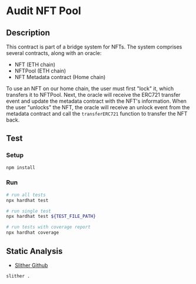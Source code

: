 # Audit NFT Pool

## Description

This contract is part of a bridge system for NFTs. The system comprises several contracts, along with an oracle:

- NFT (ETH chain)
- NFTPool (ETH chain)
- NFT Metadata contract (Home chain)

To use an NFT on our home chain, the user must first "lock" it, which transfers it to NFTPool. Next, the oracle will receive the ERC721 transfer event and update the metadata contract with the NFT's information. When the user "unlocks" the NFT, the oracle will receive an unlock event from the metadata contract and call the `transferERC721` function to transfer the NFT back.

## Test

### Setup

```bash
npm install
```

### Run

```bash
# run all tests
npx hardhat test

# run single test
npx hardhat test ${TEST_FILE_PATH}

# run tests with coverage report
npx hardhat coverage
```

## Static Analysis

- [Slither Github](https://github.com/crytic/slither)

```bash
slither .
```
